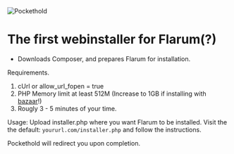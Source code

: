 <img alt="Pockethold" src="https://i.imgur.com/k5tMKCG.png">


# The first webinstaller for Flarum(?)
* Downloads Composer, and prepares Flarum for installation.  

Requirements.
1. cUrl or allow_url_fopen = true
2. PHP Memory limit at least 512M (Increase to 1GB if installing with [bazaar](https://github.com/flagrow/bazaar)!)
3. Rougly 3 - 5 minutes of your time. 

Usage:
Upload installer.php where you want Flarum to be installed. 
Visit the the default: `yoururl.com/installer.php` and follow the instructions. 

Pockethold will redirect you upon completion.
